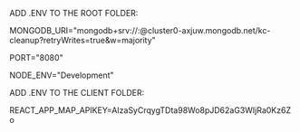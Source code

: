 ADD .ENV TO THE ROOT FOLDER:

MONGODB_URI="mongodb+srv://<username>:<password>@cluster0-axjuw.mongodb.net/kc-cleanup?retryWrites=true&w=majority"

PORT="8080"

NODE_ENV="Development"

ADD .ENV TO THE CLIENT FOLDER:

REACT_APP_MAP_APIKEY=AIzaSyCrqygTDta98Wo8pJD62aG3WIjRa0Kz6Zo
